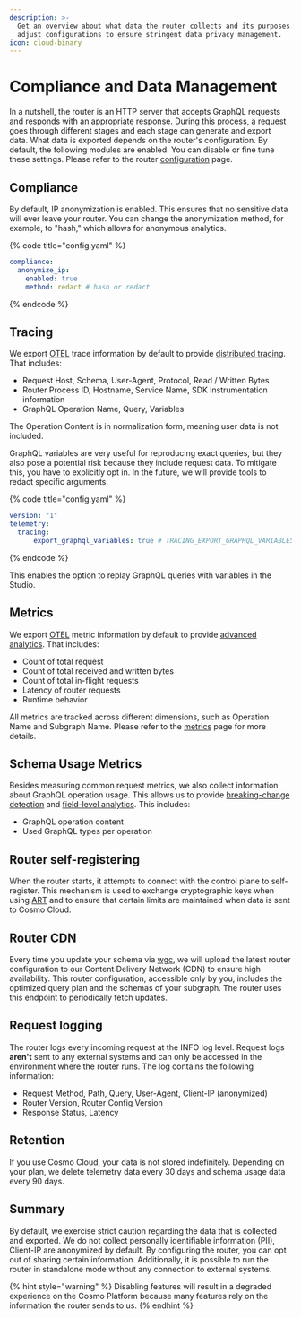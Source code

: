 ```yaml
---
description: >-
  Get an overview about what data the router collects and its purposes. Learn to
  adjust configurations to ensure stringent data privacy management.
icon: cloud-binary
---
```


# Compliance and Data Management

In a nutshell, the router is an HTTP server that accepts GraphQL requests and responds with an appropriate response. During this process, a request goes through different stages and each stage can generate and export data. What data is exported depends on the router's configuration. By default, the following modules are enabled. You can disable or fine tune these settings. Please refer to the router [configuration](configuration.md) page.

## Compliance

By default, IP anonymization is enabled. This ensures that no sensitive data will ever leave your router. You can change the anonymization method, for example, to "hash," which allows for anonymous analytics.

{% code title="config.yaml" %}
```yaml
compliance:
  anonymize_ip:
    enabled: true
    method: redact # hash or redact
```
{% endcode %}

## Tracing

We export [OTEL](https://opentelemetry.io/) trace information by default to provide [distributed tracing](../studio/analytics/distributed-tracing.md). That includes:

* Request Host, Schema, User-Agent, Protocol, Read / Written Bytes
* Router Process ID, Hostname, Service Name, SDK instrumentation information
* GraphQL Operation Name, Query, Variables

The Operation Content is in normalization form, meaning user data is not included.&#x20;

GraphQL variables are very useful for reproducing exact queries, but they also pose a potential risk because they include request data. To mitigate this, you have to explicitly opt in. In the future, we will provide tools to redact specific arguments.

{% code title="config.yaml" %}
```yaml
version: "1"
telemetry:
  tracing:
      export_graphql_variables: true # TRACING_EXPORT_GRAPHQL_VARIABLES
```
{% endcode %}

This enables the option to replay GraphQL queries with variables in the Studio.

## Metrics

We export [OTEL](https://opentelemetry.io/) metric information by default to provide [advanced analytics](../studio/analytics/). That includes:

* Count of total request
* Count of total received and written bytes
* Count of total in-flight requests
* Latency of router requests
* Runtime behavior

All metrics are tracked across different dimensions, such as Operation Name and Subgraph Name. Please refer to the [metrics](metrics-and-monitoring.md#dimensions) page for more details.

## Schema Usage Metrics

Besides measuring common request metrics, we also collect information about GraphQL operation usage. This allows us to provide [breaking-change detection](../studio/schema-checks.md) and [field-level analytics](../studio/analytics/schema-field-usage.md). This includes:

* GraphQL operation content
* Used GraphQL types per operation

## Router self-registering

When the router starts, it attempts to connect with the control plane to self-register. This mechanism is used to exchange cryptographic keys when using [ART](advanced-request-tracing-art.md) and to ensure that certain limits are maintained when data is sent to Cosmo Cloud.

## Router CDN

Every time you update your schema via [wgc](broken-reference), we will upload the latest router configuration to our Content Delivery Network (CDN) to ensure high availability. This router configuration, accessible only by you, includes the optimized query plan and the schemas of your subgraph. The router uses this endpoint to periodically fetch updates.

## Request logging

The router logs every incoming request at the INFO log level. Request logs **aren't** sent to any external systems and can only be accessed in the environment where the router runs. The log contains the following information:

* Request Method, Path, Query, User-Agent, Client-IP (anonymized)
* Router Version, Router Config Version
* Response Status, Latency

## Retention

If you use Cosmo Cloud, your data is not stored indefinitely. Depending on your plan, we delete telemetry data every 30 days and schema usage data every 90 days.

## Summary

By default, we exercise strict caution regarding the data that is collected and exported. We do not collect personally identifiable information (PII), Client-IP are anonymized by default. By configuring the router, you can opt out of sharing certain information. Additionally, it is possible to run the router in standalone mode without any connection to external systems.

{% hint style="warning" %}
Disabling features will result in a degraded experience on the Cosmo Platform because many features rely on the information the router sends to us.
{% endhint %}
